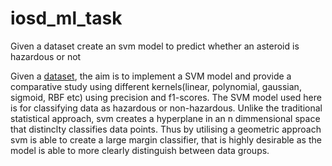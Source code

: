 # iosd_ml_task
Given a dataset create an svm model to predict whether an asteroid is hazardous or not

Given a [dataset](https://www.kaggle.com/datasets/sameepvani/nasa-nearest-earth-objects), the aim is to implement a SVM model and provide a comparative study using different kernels(linear, polynomial, gaussian, sigmoid, RBF etc) using precision and f1-scores.
The SVM model used here is for classifying data as hazardous or non-hazardous. Unlike the traditional statistical approach, svm creates a hyperplane in an n dimmensional space that distinclty classifies data points. Thus by utilising a geometric approach svm is able to create a large margin classifier, that is highly desirable as the model is able to more clearly distinguish between data groups.
